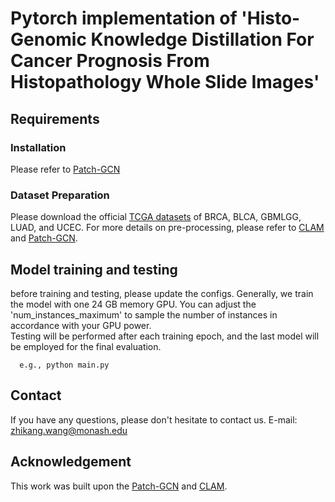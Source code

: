 # Pytorch implementation of 'Histo-Genomic Knowledge Distillation For Cancer Prognosis From Histopathology Whole Slide Images'

 ## Requirements
 ### Installation
Please refer to [Patch-GCN](https://github.com/mahmoodlab/Patch-GCN) 

 ### Dataset Preparation
 Please download the official [TCGA datasets](https://www.cancer.gov/ccg/research/genome-sequencing/tcga) of BRCA, BLCA, GBMLGG, LUAD, and UCEC. 
 For more details on pre-processing, please refer to [CLAM](https://github.com/mahmoodlab/CLAM) and [Patch-GCN](https://github.com/mahmoodlab/Patch-GCN). 
 
 ## Model training and testing
 before training and testing, please update the configs. Generally, we train the model with one 24 GB memory GPU. You can adjust the 'num_instances_maximum' to sample the number of instances in accordance with your GPU power.  
 Testing will be performed after each training epoch, and the last model will be employed for the final evaluation. 
 
 ~~~~~~~~~~~~~~~~~~
   e.g., python main.py
 ~~~~~~~~~~~~~~~~~~


## Contact
If you have any questions, please don't hesitate to contact us. E-mail: [zhikang.wang@monash.edu](zhikang.wang@monash.edu) 

## Acknowledgement 
This work was built upon the [Patch-GCN](https://github.com/mahmoodlab/Patch-GCN) and [CLAM](https://github.com/mahmoodlab/CLAM).

